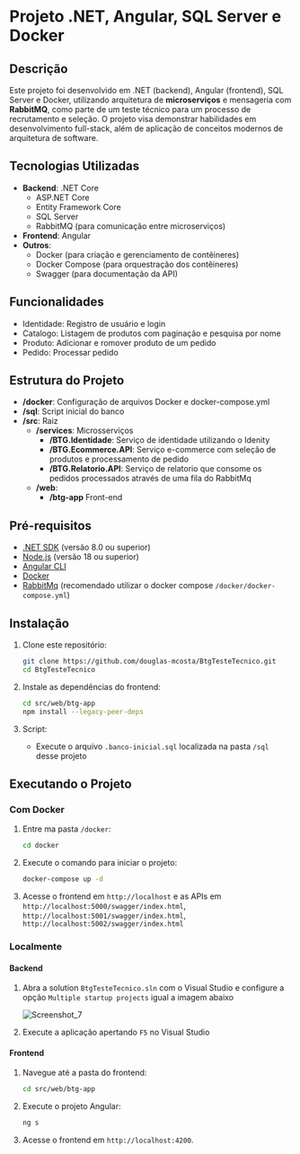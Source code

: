 # Projeto .NET, Angular, SQL Server e Docker

## Descrição

Este projeto foi desenvolvido em .NET (backend), Angular (frontend), SQL Server e Docker, utilizando arquitetura de **microserviços** e mensageria com **RabbitMQ**, como parte de um teste técnico para um processo de recrutamento e seleção. O projeto visa demonstrar habilidades em desenvolvimento full-stack, além de aplicação de conceitos modernos de arquitetura de software.

## Tecnologias Utilizadas

- **Backend**: .NET Core
  - ASP.NET Core
  - Entity Framework Core
  - SQL Server
  - RabbitMQ (para comunicação entre microserviços)
- **Frontend**: Angular
- **Outros**:
  - Docker (para criação e gerenciamento de contêineres)
  - Docker Compose (para orquestração dos contêineres)
  - Swagger (para documentação da API)

## Funcionalidades

- Identidade: Registro de usuário e login
- Catalogo: Listagem de produtos com paginação e pesquisa por nome
- Produto: Adicionar e romover produto de um pedido
- Pedido: Processar pedido

## Estrutura do Projeto

- **/docker**:  Configuração de arquivos Docker e docker-compose.yml
- **/sql**:  Script inicial do banco
- **/src**:  Raiz
  - **/services**: Microsserviços
    - **/BTG.Identidade**: Serviço de identidade utilizando o Idenity
    - **/BTG.Ecommerce.API**: Serviço e-commerce com seleção de produtos e processamento de pedido
    - **/BTG.Relatorio.API**: Serviço de relatorio que consome os pedidos processados através de uma fila do RabbitMq
  - **/web**: 
    - **/btg-app**  Front-end
## Pré-requisitos

- [.NET SDK](https://dotnet.microsoft.com/pt-br/download/dotnet/8.0) (versão 8.0 ou superior)
- [Node.js](https://nodejs.org/pt/download/package-manager) (versão 18 ou superior)
- [Angular CLI](https://angular.io/cli)
- [Docker](https://docs.docker.com/desktop/install/windows-install)
- [RabbitMq](https://www.rabbitmq.com/docs/download) (recomendado utilizar o docker compose `/docker/docker-compose.yml`)

## Instalação

1. Clone este repositório:
    ```bash
    git clone https://github.com/douglas-mcosta/BtgTesteTecnico.git
    cd BtgTesteTecnico
    ```

2. Instale as dependências do frontend:
    ```bash
    cd src/web/btg-app
    npm install --legacy-peer-deps
    ```

3. Script:
   - Execute o arquivo `.banco-inicial.sql` localizada na pasta `/sql` desse projeto

## Executando o Projeto

### Com Docker

1. Entre ma pasta `/docker`: 
    ```bash
    cd docker
    ```
2. Execute o comando para iniciar o projeto:
    ```bash
    docker-compose up -d
    ```

2. Acesse o frontend em `http://localhost` e as APIs em `http://localhost:5000/swagger/index.html`, `http://localhost:5001/swagger/index.html`, `http://localhost:5002/swagger/index.html`

### Localmente

#### Backend

1. Abra a solution `BtgTesteTecnico.sln` com o Visual Studio e configure a opção `Multiple startup projects` igual a imagem abaixo

   ![Screenshot_7](https://github.com/user-attachments/assets/b204fb7d-8441-4944-9268-4b5262b41d8a)

2. Execute a aplicação apertando `F5` no Visual Studio

#### Frontend

1. Navegue até a pasta do frontend:
    ```bash
    cd src/web/btg-app
    ```

2. Execute o projeto Angular:
    ```bash
    ng s
    ```

3. Acesse o frontend em `http://localhost:4200`.

